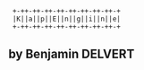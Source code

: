```
 +-++-++-++-++-++-++-++-++-+
 |K||a||p||E||n||g||i||n||e|
 +-++-++-++-++-++-++-++-++-+
```                              
## by Benjamin DELVERT
